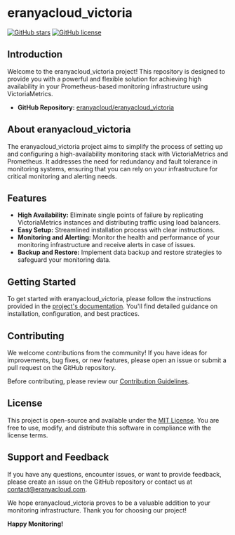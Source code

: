 # eranyacloud_victoria

[![GitHub stars](https://img.shields.io/github/stars/eranyacloud/eranyacloud_victoria.svg?style=social&label=Stars)](https://github.com/eranyacloud/eranyacloud_victoria)
[![GitHub license](https://img.shields.io/github/license/eranyacloud/eranyacloud_victoria.svg)](https://github.com/eranyacloud/eranyacloud_victoria/blob/main/LICENSE)

## Introduction

Welcome to the eranyacloud_victoria project! This repository is designed to provide you with a powerful and flexible solution for achieving high availability in your Prometheus-based monitoring infrastructure using VictoriaMetrics.

- **GitHub Repository:** [eranyacloud/eranyacloud_victoria](https://github.com/eranyacloud/eranyacloud_victoria)

## About eranyacloud_victoria

The eranyacloud_victoria project aims to simplify the process of setting up and configuring a high-availability monitoring stack with VictoriaMetrics and Prometheus. It addresses the need for redundancy and fault tolerance in monitoring systems, ensuring that you can rely on your infrastructure for critical monitoring and alerting needs.

## Features

- **High Availability:** Eliminate single points of failure by replicating VictoriaMetrics instances and distributing traffic using load balancers.
- **Easy Setup:** Streamlined installation process with clear instructions.
- **Monitoring and Alerting:** Monitor the health and performance of your monitoring infrastructure and receive alerts in case of issues.
- **Backup and Restore:** Implement data backup and restore strategies to safeguard your monitoring data.

## Getting Started

To get started with eranyacloud_victoria, please follow the instructions provided in the [project's documentation](https://github.com/eranyacloud/eranyacloud_victoria/blob/main/README.md). You'll find detailed guidance on installation, configuration, and best practices.

## Contributing

We welcome contributions from the community! If you have ideas for improvements, bug fixes, or new features, please open an issue or submit a pull request on the GitHub repository.

Before contributing, please review our [Contribution Guidelines](https://github.com/eranyacloud/eranyacloud_victoria/blob/main/CONTRIBUTING.md).

## License

This project is open-source and available under the [MIT License](https://github.com/eranyacloud/eranyacloud_victoria/blob/main/LICENSE). You are free to use, modify, and distribute this software in compliance with the license terms.

## Support and Feedback

If you have any questions, encounter issues, or want to provide feedback, please create an issue on the GitHub repository or contact us at [contact@eranyacloud.com](mailto:contact@eranyacloud.com).

We hope eranyacloud_victoria proves to be a valuable addition to your monitoring infrastructure. Thank you for choosing our project!

**Happy Monitoring!**
